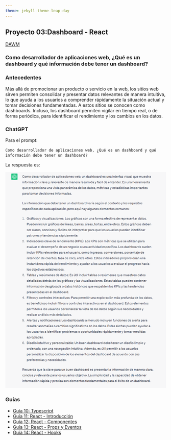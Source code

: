 ```yaml
---
theme: jekyll-theme-leap-day
---
```


## Proyecto 03:Dashboard - React

[DAWM](/DAWM/)

### Como desarrollador de aplicaciones web, ¿Qué es un dashboard y qué información debe tener un dashboard?

### Antecedentes

Más allá de promocionar un producto o servicio en la web, los sitios web sirven permiten consolidar y presentar datos relevantes de manera intuitiva, lo que ayuda a los usuarios a comprender rápidamente la situación actual y tomar decisiones fundamentadas. A estos sitios se conocen como dashboards. Incluso, los dashboard permiten vigilar en tiempo real, o de forma periódica, para identificar el rendimiento y los cambios en los datos.

### ChatGPT

Para el prompt: 

```
Como desarrollador de aplicaciones web, ¿Qué es un dashboard y qué información debe tener un dashboard?
```
La respuesta es:

![respuesta](archivos/proyecto03-pregunta.png)

### Guías

* [Guía 10: Typescript](/DAWM/guias/2023/guia10)
* [Guía 11: React - Introducción](/DAWM/guias/2024/guia11)
* [Guía 12: React - Componentes](/DAWM/guias/2024/guia12)
* [Guía 13: React - Props y Eventos](/DAWM/guias/2024/guia13)
* [Guía 14: React - Hooks](/DAWM/guias/2024/guia14)